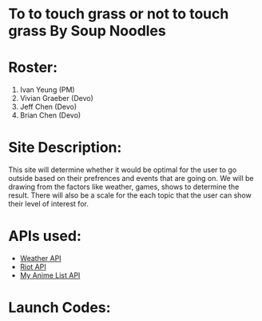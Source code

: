 # To to touch grass or not to touch grass By Soup Noodles

# Roster:
1. Ivan Yeung (PM)
2. Vivian Graeber (Devo)
3. Jeff Chen (Devo)
4. Brian Chen (Devo)

# Site Description:  
This site will determine whether it would be optimal for the user to go outside based on their prefrences and events that are going on. We will be drawing from the factors like weather, games, shows to determine the result. There will also be a scale for the each topic that the user can show their level of interest for.

# APIs used:
* [Weather API](https://github.com/stuy-softdev/notes-and-code/blob/main/api_kb/411_on_weatherAPI.md)
* [Riot API](https://github.com/stuy-softdev/notes-and-code/blob/main/api_kb/411_on_riotAPI.md)
* [My Anime List API](https://github.com/stuy-softdev/notes-and-code/blob/main/api_kb/411_on_MyAnimeList.md)

# Launch Codes:
